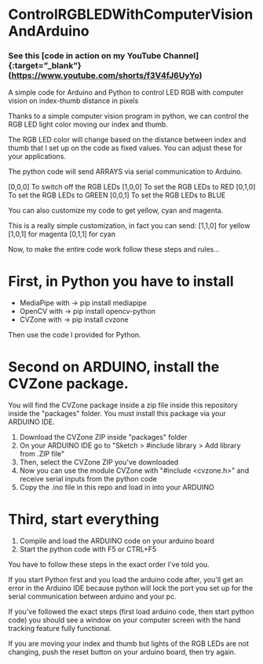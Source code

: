 # ControlRGBLEDWithComputerVisionAndArduino
### See this [code in action on my YouTube Channel]{:target=”_blank”}(https://www.youtube.com/shorts/f3V4fJ6UyYo)

A simple code for Arduino and Python to control LED RGB with computer vision on index-thumb distance in pixels

Thanks to a simple computer vision program in python, we can control the RGB LED light color moving our index and thumb.

The RGB LED color will change based on the distance between index and thumb that I set up on the code as fixed values.
You can adjust these for your applications.

The python code will send ARRAYS via serial communication to Arduino.

[0,0,0] To switch off the RGB LEDs
[1,0,0] To set the RGB LEDs to RED
[0,1,0] To set the RGB LEDs to GREEN
[0,0,1] To set the RGB LEDs to BLUE

You can also customize my code to get yellow, cyan and magenta. 

This is a really simple customization, in fact you can send:
[1,1,0] for yellow
[1,0,1] for magenta
[0,1,1] for cyan

Now, to make the entire code work follow these steps and rules...

# First, in Python you have to install
- MediaPipe with -> pip install mediapipe
- OpenCV with -> pip install opencv-python
- CVZone with -> pip install cvzone

Then use the code I provided for Python.

# Second on ARDUINO, install the CVZone package.
You will find the CVZone package inside a zip file inside this repository inside the "packages" folder.
You must install this package via your ARDUINO IDE.

1) Download the CVZone ZIP inside "packages" folder
2) On your ARDUINO IDE go to "Sketch > #include library > Add library from .ZIP file"
3) Then, select the CVZone ZIP you've downloaded
4) Now you can use the module CVZone with "#include <cvzone.h>" and receive serial inputs from the python code
5) Copy the .ino file in this repo and load in into your ARDUINO

# Third, start everything
1) Compile and load the ARDUINO code on your arduino board
2) Start the python code with F5 or CTRL+F5

You have to follow these steps in the exact order I've told you.

If you start Python first and you load the arduino code after, you'll get an error in the Arduino IDE because python will lock
the port you set up for the serial communication between arduino and your pc.

If you've followed the exact steps (first load arduino code, then start python code) you should see a window on your computer screen with the
hand tracking feature fully functional.

If you are moving your index and thumb but lights of the RGB LEDs are not changing, push the reset button on your arduino board, then try again.
